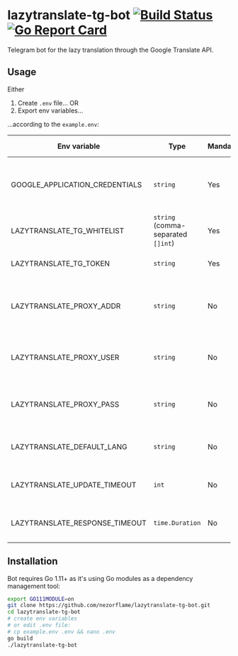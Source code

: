 # lazytranslate-tg-bot [![Build Status](https://travis-ci.org/nezorflame/lazytranslate-tg-bot.svg?branch=master)](https://travis-ci.org/nezorflame/lazytranslate-tg-bot) [![Go Report Card](https://goreportcard.com/badge/github.com/nezorflame/lazytranslate-tg-bot)](https://goreportcard.com/report/github.com/nezorflame/lazytranslate-tg-bot)

Telegram bot for the lazy translation through the Google Translate API.

## Usage

Either

1. Create `.env` file... OR
2. Export env variables...

...according to the `example.env`:

| Env variable | Type | Mandatory | Default value | Description |
| - | - | - | - | - |
| GOOGLE_APPLICATION_CREDENTIALS | `string` | Yes | - | Google Translate API credentials, see more [here](https://cloud.google.com/translate/docs/) |
| LAZYTRANSLATE_TG_WHITELIST | `string` (comma-separated `[]int`) | Yes | - | List of Telegram user IDs |
| LAZYTRANSLATE_TG_TOKEN | `string` | Yes | - | Your Telegram bot token |
| LAZYTRANSLATE_PROXY_ADDR | `string` | No | - | Proxy address URL (skipped if URL is empty) |
| LAZYTRANSLATE_PROXY_USER | `string` | No | - | Proxy username (required if URL is not empty) |
| LAZYTRANSLATE_PROXY_PASS | `string` | No | - | Proxy password (required if URL is not empty) |
| LAZYTRANSLATE_DEFAULT_LANG | `string` | No | 'en' | Default language for translations |
| LAZYTRANSLATE_UPDATE_TIMEOUT | `int` | No | 60 | Timeout for Telegram updates (in seconds) |
| LAZYTRANSLATE_RESPONSE_TIMEOUT | `time.Duration` | No | '1m' | Context timeout (for bot operations) |

## Installation

Bot requires Go 1.11+ as it's using Go modules as a dependency management tool:

```bash
export GO111MODULE=on
git clone https://github.com/nezorflame/lazytranslate-tg-bot.git
cd lazytranslate-tg-bot
# create env variables
# or edit .env file:
# cp example.env .env && nano .env
go build
./lazytranslate-tg-bot
```
